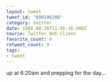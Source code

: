 ```yaml
---
layout: tweet
tweet_id: "899196288"
category: twitter
date: 2008-08-26T11:05:36.000Z
source: Twitter Web Client
favorite_count: 0
retweet_count: 0
tags:
- tweet
---
```


up at 6:20am and prepping for the day...
